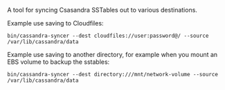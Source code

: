 A tool for syncing Csasandra SSTables out to various destinations.

Example use saving to Cloudfiles:

    bin/cassandra-syncer --dest cloudfiles://user:password@/ --source /var/lib/cassandra/data

Example use saving to another directory, for example when you mount an EBS volume to backup the sstables:

    bin/cassandra-syncer --dest directory:///mnt/network-volume --source /var/lib/cassandra/data
